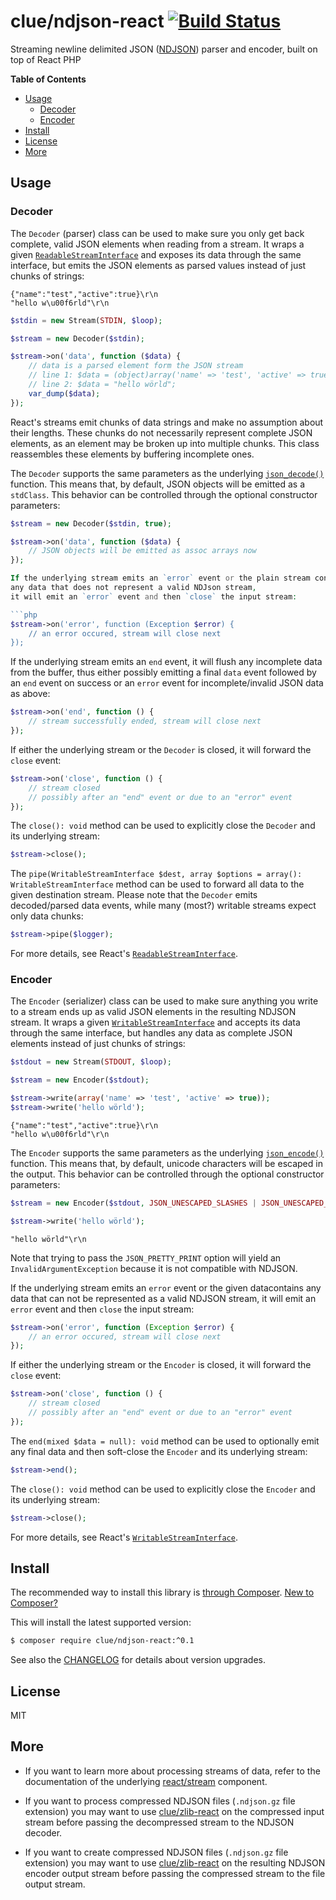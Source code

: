 # clue/ndjson-react [![Build Status](https://travis-ci.org/clue/php-ndjson-react.svg?branch=master)](https://travis-ci.org/clue/php-ndjson-react)

Streaming newline delimited JSON ([NDJSON](http://ndjson.org/)) parser and encoder, built on top of React PHP

**Table of Contents**

* [Usage](#usage)
  * [Decoder](#decoder)
  * [Encoder](#encoder)
* [Install](#install)
* [License](#license)
* [More](#more)

## Usage

### Decoder

The `Decoder` (parser) class can be used to make sure you only get back
complete, valid JSON elements when reading from a stream.
It wraps a given
[`ReadableStreamInterface`](https://github.com/reactphp/stream#readablestreaminterface)
and exposes its data through the same interface, but emits the JSON elements
as parsed values instead of just chunks of strings:

```
{"name":"test","active":true}\r\n
"hello w\u00f6rld"\r\n
```
```php
$stdin = new Stream(STDIN, $loop);

$stream = new Decoder($stdin);

$stream->on('data', function ($data) {
    // data is a parsed element form the JSON stream
    // line 1: $data = (object)array('name' => 'test', 'active' => true);
    // line 2: $data = "hello wörld";
    var_dump($data);
});
```

React's streams emit chunks of data strings and make no assumption about their lengths.
These chunks do not necessarily represent complete JSON elements, as an
element may be broken up into multiple chunks.
This class reassembles these elements by buffering incomplete ones.

The `Decoder` supports the same parameters as the underlying
[`json_decode()`](http://php.net/json_decode) function.
This means that, by default, JSON objects will be emitted as a `stdClass`.
This behavior can be controlled through the optional constructor parameters:

```php
$stream = new Decoder($stdin, true);

$stream->on('data', function ($data) {
    // JSON objects will be emitted as assoc arrays now
});

If the underlying stream emits an `error` event or the plain stream contains
any data that does not represent a valid NDJson stream,
it will emit an `error` event and then `close` the input stream:

```php
$stream->on('error', function (Exception $error) {
    // an error occured, stream will close next
});
```

If the underlying stream emits an `end` event, it will flush any incomplete
data from the buffer, thus either possibly emitting a final `data` event
followed by an `end` event on success or an `error` event for
incomplete/invalid JSON data as above:

```php
$stream->on('end', function () {
    // stream successfully ended, stream will close next
});
```

If either the underlying stream or the `Decoder` is closed, it will forward
the `close` event:

```php
$stream->on('close', function () {
    // stream closed
    // possibly after an "end" event or due to an "error" event
});
```

The `close(): void` method can be used to explicitly close the `Decoder` and
its underlying stream:

```php
$stream->close();
```

The `pipe(WritableStreamInterface $dest, array $options = array(): WritableStreamInterface`
method can be used to forward all data to the given destination stream.
Please note that the `Decoder` emits decoded/parsed data events, while many
(most?) writable streams expect only data chunks:

```php
$stream->pipe($logger);
```

For more details, see React's
[`ReadableStreamInterface`](https://github.com/reactphp/stream#readablestreaminterface).

### Encoder

The `Encoder` (serializer) class can be used to make sure anything you write to
a stream ends up as valid JSON elements in the resulting NDJSON stream.
It wraps a given
[`WritableStreamInterface`](https://github.com/reactphp/stream#writablestreaminterface)
and accepts its data through the same interface, but handles any data as complete
JSON elements instead of just chunks of strings:

```php
$stdout = new Stream(STDOUT, $loop);

$stream = new Encoder($stdout);

$stream->write(array('name' => 'test', 'active' => true));
$stream->write('hello wörld');
```
```
{"name":"test","active":true}\r\n
"hello w\u00f6rld"\r\n
```

The `Encoder` supports the same parameters as the underlying
[`json_encode()`](http://php.net/json_encode) function.
This means that, by default, unicode characters will be escaped in the output.
This behavior can be controlled through the optional constructor parameters:

```php
$stream = new Encoder($stdout, JSON_UNESCAPED_SLASHES | JSON_UNESCAPED_UNICODE);

$stream->write('hello wörld');
```
```
"hello wörld"\r\n
```

Note that trying to pass the `JSON_PRETTY_PRINT` option will yield an
`InvalidArgumentException` because it is not compatible with NDJSON.

If the underlying stream emits an `error` event or the given datacontains
any data that can not be represented as a valid NDJSON stream,
it will emit an `error` event and then `close` the input stream:

```php
$stream->on('error', function (Exception $error) {
    // an error occured, stream will close next
});
```

If either the underlying stream or the `Encoder` is closed, it will forward
the `close` event:

```php
$stream->on('close', function () {
    // stream closed
    // possibly after an "end" event or due to an "error" event
});
```

The `end(mixed $data = null): void` method can be used to optionally emit
any final data and then soft-close the `Encoder` and its underlying stream:

```php
$stream->end();
```

The `close(): void` method can be used to explicitly close the `Encoder` and
its underlying stream:

```php
$stream->close();
```

For more details, see React's
[`WritableStreamInterface`](https://github.com/reactphp/stream#writablestreaminterface).


## Install

The recommended way to install this library is [through Composer](https://getcomposer.org).
[New to Composer?](https://getcomposer.org/doc/00-intro.md)

This will install the latest supported version:

```bash
$ composer require clue/ndjson-react:^0.1
```

See also the [CHANGELOG](CHANGELOG.md) for details about version upgrades.

## License

MIT

## More

* If you want to learn more about processing streams of data, refer to the documentation of
  the underlying [react/stream](https://github.com/reactphp/stream) component.

* If you want to process compressed NDJSON files (`.ndjson.gz` file extension)
  you may want to use [clue/zlib-react](https://github.com/clue/php-zlib-react)
  on the compressed input stream before passing the decompressed stream to the NDJSON decoder.

* If you want to create compressed NDJSON files (`.ndjson.gz` file extension)
  you may want to use [clue/zlib-react](https://github.com/clue/php-zlib-react)
  on the resulting NDJSON encoder output stream before passing the compressed
  stream to the file output stream.
